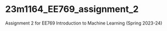 # 23m1164_EE769_assignment_2
Assignment 2 for EE769 Introduction to Machine Learning (Spring 2023-24)
